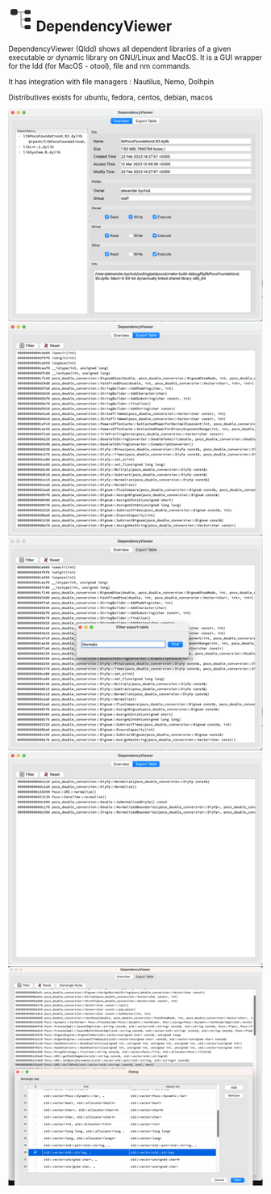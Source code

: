 ![Dependencies](resources/Qldd.svg "Qldd") DependencyViewer
===============

DependencyViewer (Qldd) shows all dependent libraries of a given executable or dynamic library on GNU/Linux and MacOS.
It is a GUI wrapper for the ldd (for MacOS - otool), file and nm commands.

It has integration with file managers : Nautilus, Nemo, Dolhpin

Distributives exists for ubuntu, fedora, centos, debian, macos

![Dependencies](screenshot/1.png?raw=true "Qldd")
![Dependencies](screenshot/2.png?raw=true "Qldd")
![Dependencies](screenshot/3.png?raw=true "Qldd")
![Dependencies](screenshot/4.png?raw=true "Qldd")
![Dependencies](screenshot/5.png?raw=true "Qldd")
